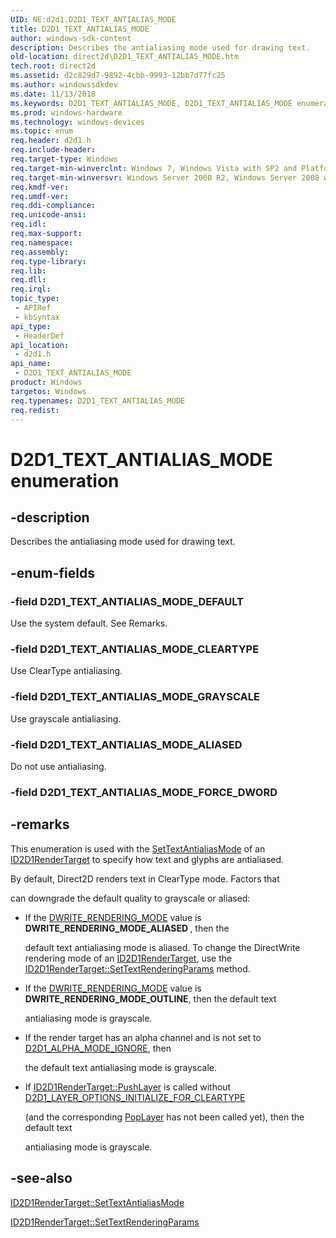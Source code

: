 ```yaml
---
UID: NE:d2d1.D2D1_TEXT_ANTIALIAS_MODE
title: D2D1_TEXT_ANTIALIAS_MODE
author: windows-sdk-content
description: Describes the antialiasing mode used for drawing text.
old-location: direct2d\D2D1_TEXT_ANTIALIAS_MODE.htm
tech.root: direct2d
ms.assetid: d2c829d7-9892-4cbb-9993-12bb7d77fc25
ms.author: windowssdkdev
ms.date: 11/13/2018
ms.keywords: D2D1_TEXT_ANTIALIAS_MODE, D2D1_TEXT_ANTIALIAS_MODE enumeration [Direct2D], D2D1_TEXT_ANTIALIAS_MODE_ALIASED, D2D1_TEXT_ANTIALIAS_MODE_CLEARTYPE, D2D1_TEXT_ANTIALIAS_MODE_DEFAULT, D2D1_TEXT_ANTIALIAS_MODE_GRAYSCALE, d2d1/D2D1_TEXT_ANTIALIAS_MODE, d2d1/D2D1_TEXT_ANTIALIAS_MODE_ALIASED, d2d1/D2D1_TEXT_ANTIALIAS_MODE_CLEARTYPE, d2d1/D2D1_TEXT_ANTIALIAS_MODE_DEFAULT, d2d1/D2D1_TEXT_ANTIALIAS_MODE_GRAYSCALE, direct2d.D2D1_TEXT_ANTIALIAS_MODE
ms.prod: windows-hardware
ms.technology: windows-devices
ms.topic: enum
req.header: d2d1.h
req.include-header: 
req.target-type: Windows
req.target-min-winverclnt: Windows 7, Windows Vista with SP2 and Platform Update for Windows Vista [desktop apps \| UWP apps]
req.target-min-winversvr: Windows Server 2008 R2, Windows Server 2008 with SP2 and Platform Update for Windows Server 2008 [desktop apps \| UWP apps]
req.kmdf-ver: 
req.umdf-ver: 
req.ddi-compliance: 
req.unicode-ansi: 
req.idl: 
req.max-support: 
req.namespace: 
req.assembly: 
req.type-library: 
req.lib: 
req.dll: 
req.irql: 
topic_type:
 - APIRef
 - kbSyntax
api_type:
 - HeaderDef
api_location:
 - d2d1.h
api_name:
 - D2D1_TEXT_ANTIALIAS_MODE
product: Windows
targetos: Windows
req.typenames: D2D1_TEXT_ANTIALIAS_MODE
req.redist: 
---
```


# D2D1_TEXT_ANTIALIAS_MODE enumeration


## -description


Describes the antialiasing mode used for drawing text.


## -enum-fields




### -field D2D1_TEXT_ANTIALIAS_MODE_DEFAULT

Use the system default. See Remarks.


### -field D2D1_TEXT_ANTIALIAS_MODE_CLEARTYPE

Use ClearType antialiasing.


### -field D2D1_TEXT_ANTIALIAS_MODE_GRAYSCALE

Use grayscale antialiasing.


### -field D2D1_TEXT_ANTIALIAS_MODE_ALIASED

Do not use antialiasing.


### -field D2D1_TEXT_ANTIALIAS_MODE_FORCE_DWORD




## -remarks



This enumeration is used with the <a href="https://msdn.microsoft.com/be6161ed-d797-4090-9bf0-5d6ee11cac0e">SetTextAntialiasMode</a> of an <a href="https://msdn.microsoft.com/40629be9-5840-4bde-b369-56bbfd791775">ID2D1RenderTarget</a> to specify how text and glyphs are antialiased.

 By default, Direct2D renders text in ClearType mode. Factors that 

can downgrade the default quality to grayscale or aliased:

<ul>
<li>If the <a href="https://msdn.microsoft.com/c6b2c15a-be22-49ce-affd-1369e23f4d6b">DWRITE_RENDERING_MODE</a> value  is <b>DWRITE_RENDERING_MODE_ALIASED </b>, then the 

default text antialiasing mode is aliased.  To change the DirectWrite rendering mode of an <a href="https://msdn.microsoft.com/40629be9-5840-4bde-b369-56bbfd791775">ID2D1RenderTarget</a>, use the  <a href="https://msdn.microsoft.com/ab4b29a5-72a7-49dc-9131-696f888b0355">ID2D1RenderTarget::SetTextRenderingParams</a> method. </li>
<li>If the <a href="https://msdn.microsoft.com/c6b2c15a-be22-49ce-affd-1369e23f4d6b">DWRITE_RENDERING_MODE</a> value is <b>DWRITE_RENDERING_MODE_OUTLINE</b>, then the default text 

antialiasing mode is grayscale.</li>
<li>If the render target has an alpha channel and is not set to <a href="https://msdn.microsoft.com/f1b1e735-2e89-4dc1-9fee-dfb4626ef453">D2D1_ALPHA_MODE_IGNORE</a>, then 

the default text antialiasing mode is grayscale.</li>
<li>If <a href="https://msdn.microsoft.com/905e9c76-d09e-4df8-8343-520d856ec6b8">ID2D1RenderTarget::PushLayer</a>  is called without <a href="https://msdn.microsoft.com/d278211a-e99c-429d-9752-45c305f52ed8">D2D1_LAYER_OPTIONS_INITIALIZE_FOR_CLEARTYPE</a> 

(and the corresponding <a href="https://msdn.microsoft.com/6ab05160-4f42-477f-a5bf-f16863b0635c">PopLayer</a> has not  been called yet), then the default text 

antialiasing mode is grayscale.</li>
</ul>



## -see-also




<a href="https://msdn.microsoft.com/be6161ed-d797-4090-9bf0-5d6ee11cac0e">ID2D1RenderTarget::SetTextAntialiasMode</a>



<a href="https://msdn.microsoft.com/ab4b29a5-72a7-49dc-9131-696f888b0355">ID2D1RenderTarget::SetTextRenderingParams</a>
 

 

